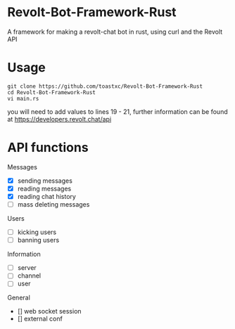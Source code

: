 # Revolt-Bot-Framework-Rust
A framework for making a revolt-chat bot in rust, using curl and the Revolt API

# Usage 
```
git clone https://github.com/toastxc/Revolt-Bot-Framework-Rust
cd Revolt-Bot-Framework-Rust
vi main.rs
```
you will need to add values to lines 19 - 21, further information can be found at 
https://developers.revolt.chat/api

# API functions

Messages
- [x] sending messages
- [x] reading messages
- [x] reading chat history
- [ ] mass deleting messages

Users
- [ ] kicking users
- [ ] banning users

Information
- [ ] server
- [ ] channel
- [ ] user

General
- [] web socket session
- [] external conf
